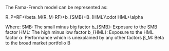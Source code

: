 
The Fama-French model can be represented as:

R_P=RF+\beta_M(R_M-RF)+b_{SMB}+B_{HML}\cdot HML+\alpha

Where:
SMB: The small minus big factor
b_{SMB}: Exposure to the SMB factor
HML: The high minus low factor
b_{HML}: Exposure to the HML factor
α: Performance which is unexplained by any other factors
β_M: Beta to the broad market portfolio B
